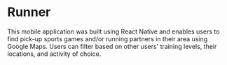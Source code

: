 # Runner

This mobile application was built using React Native and enables users to find pick-up sports games and/or running partners
in their area using Google Maps. Users can filter based on other users' training levels, their locations, and activity of 
choice.


